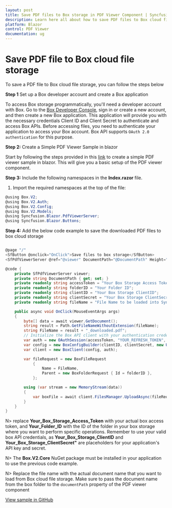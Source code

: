 ```yaml
---
layout: post
title: Save PDF files to Box storage in PDF Viewer Component | Syncfusion
description: Learn here all about how to save PDF files to Box cloud file storage in Syncfusion Blazor PDF Viewer component and much more details.
platform: Blazor
control: PDF Viewer
documentation: ug
---
```


# Save PDF file to Box cloud file storage

To save a PDF file to Box cloud file storage, you can follow the steps below

**Step 1** Set up a Box developer account and create a Box application

To access Box storage programmatically, you'll need a developer account with Box. Go to the [Box Developer Console](https://developer.box.com/), sign in or create a new account, and then create a new Box application. This application will provide you with the necessary credentials Client ID and Client Secret to authenticate and access Box APIs. Before accessing files, you need to authenticate your application to access your Box account. Box API supports `OAuth 2.0 authentication` for this purpose.

**Step 2:** Create a Simple PDF Viewer Sample in blazor

Start by following the steps provided in this [link](https://blazor.syncfusion.com/documentation/pdfviewer/getting-started/server-side-application) to create a simple PDF viewer sample in blazor. This will give you a basic setup of the PDF viewer component.

**Step 3:** Include the following namespaces in the **Index.razor** file.

1. Import the required namespaces at the top of the file:

```csharp
@using Box.V2;
@using Box.V2.Auth;
@using Box.V2.Config;
@using Box.V2.Models;
@using Syncfusion.Blazor.PdfViewerServer;
@using Syncfusion.Blazor.Buttons;
```

**Step 4:** Add the below code example to save the downloaded PDF files to box cloud storage 

```csharp

@page "/"
<SfButton @onclick="OnClick">Save files to box storage</SfButton>
<SfPdfViewerServer @ref="@viewer" DocumentPath="@DocumentPath" Height="500px" Width="1060px"></SfPdfViewerServer>

@code {
    private SfPdfViewerServer viewer;
    private string DocumentPath { get; set; }
    private readonly string accessToken = "Your Box Storage Access Token";
    private readonly string folderID = "Your Folder ID";
    private readonly string clientID = "Your Box Storage ClientID";
    private readonly string clientSecret = "Your Box Storage ClientSecret";
    private readonly string fileName = "File Name to be loaded into Syncfusion PDF Viewer";

    public async void OnClick(MouseEventArgs args)
    {
        byte[] data = await viewer.GetDocument();
        string result = Path.GetFileNameWithoutExtension(fileName);
        string FileName = result + "_downloaded.pdf";
        // Initialize the Box API client with your authentication credentials
        var auth = new OAuthSession(accessToken, "YOUR_REFRESH_TOKEN", 3600, "bearer");
        var config = new BoxConfigBuilder(clientID, clientSecret, new Uri("http://boxsdk")).Build();
        var client = new BoxClient(config, auth);

        var fileRequest = new BoxFileRequest
            {
                Name = FileName,
                Parent = new BoxFolderRequest { Id = folderID },
            };

        using (var stream = new MemoryStream(data))
        {
            var boxFile = await client.FilesManager.UploadAsync(fileRequest, stream);
        }
    }
}

```

N> replace **Your_Box_Storage_Access_Token** with your actual box access token, and **Your_Folder_ID** with the ID of the folder in your box storage where you want to perform specific operations. Remember to use your valid box API credentials, as **Your_Box_Storage_ClientID** and **Your_Box_Storage_ClientSecret"** are placeholders for your application's API key and secret.

N> The **Box.V2.Core** NuGet package must be installed in your application to use the previous code example.

N> Replace the file name with the actual document name that you want to load from Box cloud file storage. Make sure to pass the document name from the box folder to the `documentPath` property of the PDF viewer component

[View sample in GitHub](https://github.com/SyncfusionExamples/open-save-pdf-documents-in-box-cloud-file-storage)